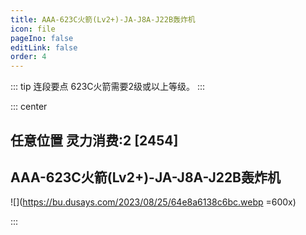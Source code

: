 ```yaml
---
title: AAA-623C火箭(Lv2+)-JA-J8A-J22B轰炸机
icon: file
pageIno: false
editLink: false
order: 4
---
```


::: tip 连段要点
623C火箭需要2级或以上等级。
:::

::: center
## **任意位置 灵力消费:2 [2454]**
## **AAA-623C火箭(Lv2+)-JA-J8A-J22B轰炸机**

![](https://bu.dusays.com/2023/08/25/64e8a6138c6bc.webp =600x)

:::
